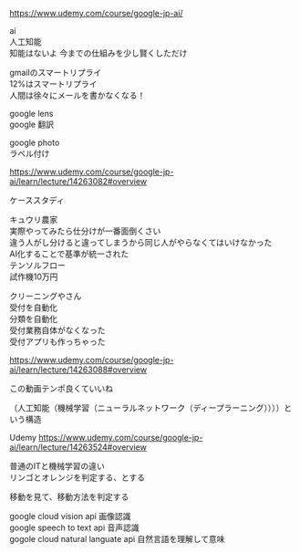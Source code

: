 https://www.udemy.com/course/google-jp-ai/

ai  
人工知能  
知能はないよ
今までの仕組みを少し賢くしただけ

gmailのスマートリプライ  
12%はスマートリプライ  
人間は徐々にメールを書かなくなる！  

google lens  
google 翻訳  

google photo  
ラベル付け  

https://www.udemy.com/course/google-jp-ai/learn/lecture/14263082#overview

ケーススタディ

キュウリ農家  
実際やってみたら仕分けが一番面倒くさい  
違う人がし分けると違ってしまうから同じ人がやらなくてはいけなかった  
AI化することで基準が統一された  
テンソルフロー  
試作機10万円  

クリーニングやさん  
受付を自動化  
分類を自動化  
受付業務自体がなくなった  
受付アプリも作っちゃった

https://www.udemy.com/course/google-jp-ai/learn/lecture/14263088#overview

この動画テンポ良くていいね

（人工知能（機械学習（ニューラルネットワーク（ディープラーニング））））という構造

Udemy https://www.udemy.com/course/google-jp-ai/learn/lecture/14263524#overview

普通のITと機械学習の違い  
リンゴとオレンジを判定する、とする  

移動を見て、移動方法を判定する  

google cloud vision api 画像認識  
google speech to text api 音声認識  
gogole cloud natural languate api 自然言語を理解して意味
